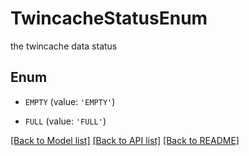 # TwincacheStatusEnum

the twincache data status

## Enum

* `EMPTY` (value: `'EMPTY'`)

* `FULL` (value: `'FULL'`)

[[Back to Model list]](../README.md#documentation-for-models) [[Back to API list]](../README.md#documentation-for-api-endpoints) [[Back to README]](../README.md)


